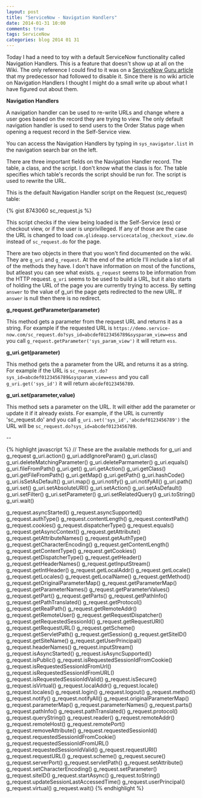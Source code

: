 ```yaml
---
layout: post
title: "ServiceNow - Navigation Handlers"
date: 2014-01-31 10:00
comments: true
tags: ServiceNow
categories: blog 2014 01 31
---
```

Today I had a need to toy with a default ServiceNow functionality called Navigation Handlers. This is a feature that doesn't show up at all on the Wiki. The only reference I could find to it was on a [ServiceNow Guru article](http://www.servicenowguru.com/system-ui/ui-pages-system-ui/overriding-ess-checkout-view-catalog-requests/) that my predecessor had followed to disable it. Since there is no wiki article on Navigation Handlers I thought I might do a small write up about what I have figured out about them.

**Navigation Handlers**

A navigation handler can be used to re-write URLs and change where a user goes based on the record they are trying to view. The only default navigation handler is used to send users to the Order Status page when opening a request record in the Self-Service view.

You can access the Navigation Handlers by typing in `sys_navigator.list` in the navigation search bar on the left.

There are three important fields on the Navigation Handler record. The table, a class, and the script. I don't know what the class is for. The table specifies which table's records the script should be run for. The script is used to rewrite the URL.

This is the default Navigation Handler script on the Request (sc_request) table:

{% gist 8743060 sc_request.js %}

This script checks if the view being loaded is the Self-Service (ess) or checkout view, or if the user is unprivilleged. If any of those are the case the URL is changed to load `com.glideapp.servicecatalog_checkout_view.do` instead of `sc_request.do` for the page.

There are two objects in there that you won't find documented on the wiki. They are `g_uri` and `g_request`. At the end of the article I'll include a list of all of the methods they have. I don't have information on most of the functions, but atleast you can see what exists. `g_request` seems to be information from the HTTP request. `g_uri` seems to be used to build a URL, but it also starts of holding the URL of the page you are currently trying to access. By setting `answer` to the value of g_uri the page gets redirected to the new URL. If `answer` is null then there is no redirect.

**g_request.getParameter(parameter)**

This method gets a parameter from the request URL and returns it as a string. For example if the requested URL is `https://demo.service-now.com/sc_request.do?sys_id=abcdef0123456789&sysparam_view=ess` and you call `g_request.getParameter('sys_param_view')` it will return `ess`.

**g_uri.get(parameter)**

This method gets the a parameter from the URL and returns it as a string. For example if the  URL is `sc_request.do?sys_id=abcdef0123456789&sysparam_view=ess` and you call `g_uri.get('sys_id')` it will return `abcdef0123456789`.

**g_uri.set(parameter,value)**

This method sets a parameter on the URL. It will either add the parameter or update it if it already exists. For example, if the URL is currently 'sc_request.do' and you call `g_uri.set('sys_id','abcdef0123456789')` the URL will be `sc_request.do?sys_id=abcdef0123456789`.

--

{% highlight javascript %}
// These are the available methods for g_uri and g_request
g_uri.action()
g_uri.addIgnoreParam()
g_uri.class()
g_uri.deleteMatchingParameter()
g_uri.deleteParmameter()
g_uri.equals()
g_uri.fileFromPath()
g_uri.get()
g_uri.getAction()
g_uri.getClass()
g_uri.getFileFromPath()
g_uri.getMap()
g_uri.getPath()
g_uri.hashCode()
g_uri.isSetAsDefault()
g_uri.map()
g_uri.notify()
g_uri.notifyAll()
g_uri.path()
g_uri.set()
g_uri.setAbsoluteURI()
g_uri.setAction()
g_uri.setAsDefault()
g_uri.setFilter()
g_uri.setParameter()
g_uri.setRelatedQuery()
g_uri.toString()
g_uri.wait()
 
 
g_request.asyncStarted()
g_request.asyncSupported()
g_request.authType()
g_request.contentLength()
g_request.contextPath()
g_request.cookies()
g_request.dispatcherType()
g_request.equals()
g_request.getAsyncContext()
g_request.getAttribute()
g_request.getAttributeNames()
g_request.getAuthType()
g_request.getCharacterEncoding()
g_request.getContentLength()
g_request.getContentType()
g_request.getCookies()
g_request.getDispatcherType()
g_request.getHeader()
g_request.getHeaderNames()
g_request.getInputStream()
g_request.getIntHeader()
g_request.getLocalAddr()
g_request.getLocale()
g_request.getLocales()
g_request.getLocalName()
g_request.getMethod()
g_request.getOriginalParameterMap()
g_request.getParameterMap()
g_request.getParameterNames()
g_request.getParameterValues()
g_request.getPart()
g_request.getParts()
g_request.getPathInfo()
g_request.getPathTranslated()
g_request.getProtocol()
g_request.getRealPath()
g_request.getRemoteAddr()
g_request.getRemoteUser()
g_request.getRequestDispatcher()
g_request.getRequestedSessionId()
g_request.getRequestURI()
g_request.getRequestURL()
g_request.getScheme()
g_request.getServletPath()
g_request.getSession()
g_request.getSiteID()
g_request.getSiteName()
g_request.getUserPrincipal()
g_request.headerNames()
g_request.inputStream()
g_request.isAsyncStarted()
g_request.isAsyncSupported()
g_request.isPublic()
g_request.isRequestedSessionIdFromCookie()
g_request.isRequestedSessionIdFromUrl()
g_request.isRequestedSessionIdFromURL()
g_request.isRequestedSessionIdValid()
g_request.isSecure()
g_request.isVirtual()
g_request.localAddr()
g_request.locale()
g_request.locales()
g_request.login()
g_request.logout()
g_request.method()
g_request.notify()
g_request.notifyAll()
g_request.originalParameterMap()
g_request.parameterMap()
g_request.parameterNames()
g_request.parts()
g_request.pathInfo()
g_request.pathTranslated()
g_request.protocol()
g_request.queryString()
g_request.reader()
g_request.remoteAddr()
g_request.remoteHost()
g_request.remotePort()
g_request.removeAttribute()
g_request.requestedSessionId()
g_request.requestedSessionIdFromCookie()
g_request.requestedSessionIdFromURL()
g_request.requestedSessionIdValid()
g_request.requestURI()
g_request.requestURL()
g_request.scheme()
g_request.secure()
g_request.serverPort()
g_request.servletPath()
g_request.setAttribute()
g_request.setCharacterEncoding()
g_request.setParameter()
g_request.siteID()
g_request.startAsync()
g_request.toString()
g_request.updateSessionLastAccessedTime()
g_request.userPrincipal()
g_request.virtual()
g_request.wait()
{% endhighlight %}